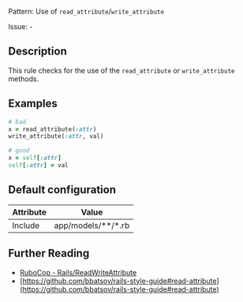 Pattern: Use of `read_attribute`/`write_attribute`

Issue: -

## Description

This rule checks for the use of the `read_attribute` or `write_attribute` methods.

## Examples

```ruby
# bad
x = read_attribute(:attr)
write_attribute(:attr, val)

# good
x = self[:attr]
self[:attr] = val
```

## Default configuration

Attribute | Value
--- | ---
Include | app/models/\*\*/\*.rb

## Further Reading

* [RuboCop - Rails/ReadWriteAttribute](https://github.com/rubocop-hq/rubocop-rails/tree/master/lib/rubocop/cop/rails#railsreadwriteattribute)
* [https://github.com/bbatsov/rails-style-guide#read-attribute](https://github.com/bbatsov/rails-style-guide#read-attribute)
